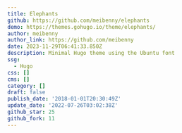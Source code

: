 ```yaml
---
title: Elephants
github: https://github.com/meibenny/elephants
demo: https://themes.gohugo.io/theme/elephants/
author: meibenny
author_link: https://github.com/meibenny
date: 2023-11-29T06:41:33.850Z
description: Minimal Hugo theme using the Ubuntu font
ssg:
  - Hugo
css: []
cms: []
category: []
draft: false
publish_date: '2018-01-01T20:30:49Z'
update_date: '2022-07-26T03:02:38Z'
github_star: 25
github_fork: 11
---
```

